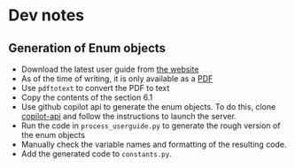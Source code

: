# Dev notes

## Generation of Enum objects

- Download the latest user guide from [the
  website](https://mumps-solver.org/index.php?page=doc)
- As of the time of writing, it is only available as a
  [PDF](https://mumps-solver.org/doc/userguide_5.6.2.pdf)
- Use `pdftotext` to convert the PDF to text
- Copy the contents of the section 6.1
- Use github copilot api to generate the enum objects. To do this, clone
  [copilot-api](https://github.com/B00TK1D/copilot-api) and follow the
  instructions to launch the server.
- Run the code in `process_userguide.py` to generate the rough version of the
  enum objects
- Manually check the variable names and formatting of the resulting code.
- Add the generated code to `constants.py`.

